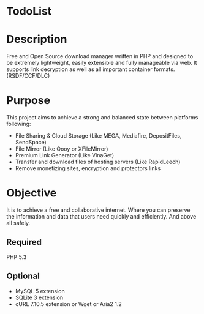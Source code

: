 # TodoList

Description
===========

Free and Open Source download manager written in PHP and designed to be extremely lightweight, easily extensible and fully manageable via web. It supports link decryption as well as all important container formats. (RSDF/CCF/DLC)

Purpose
===========
This project aims to achieve a strong and balanced state between platforms following:

- File Sharing & Cloud Storage (Like MEGA, Mediafire, DepositFiles, SendSpace)
- File Mirror (Like Qooy or XFileMirror)
- Premium Link Generator (Like VinaGet)
- Transfer and download files of hosting servers (Like RapidLeech)
- Remove monetizing sites, encryption and protectors links

Objective
===========
It is to achieve a free and collaborative internet. Where you can preserve the information and data that users need quickly and efficiently. And above all safely.

Required
--------
PHP 5.3

Optional
--------
- MySQL 5 extension
- SQLite 3 extension
- cURL 7.10.5 extension or Wget or Aria2 1.2
